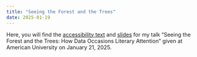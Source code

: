 ```yaml
---
title: "Seeing the Forest and the Trees"
date: 2025-01-19
---
```


Here, you will find the [accessibility text](/files/am_talk.html) and [slides](/files/am_slides.html) for my talk “Seeing the Forest and the Trees: How Data Occasions Literary Attention” given at American University on January 21, 2025.
